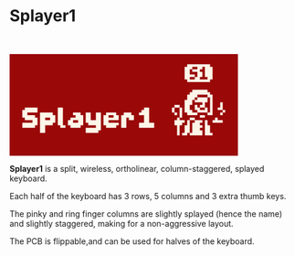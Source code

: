 # Splayer1

<br>

<img
    src = 'Splayer1_logo.PNG'
    width = 400
    align = center
/>


**Splayer1** is a split, wireless, ortholinear, column-staggered, splayed keyboard. 

Each half of the keyboard has 3 rows, 5 columns and 3 extra thumb keys. 

The pinky and ring finger columns are slightly splayed (hence the name) and slightly staggered, making for a non-aggressive layout.

The PCB is flippable,and can be used for halves of the keyboard. 
